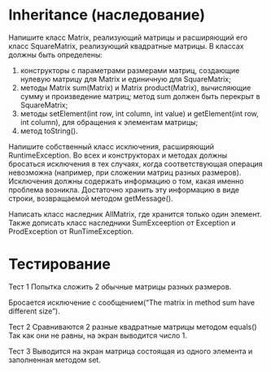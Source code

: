 # Inheritance (наследование)

Напишите класс Matrix, реализующий матрицы и расширяющий его класс SquareMatrix,
реализующий квадратные матрицы. В классах должны быть определены:
1.  конструкторы с параметрами размерами матриц, создающие нулевую матрицу для
Matrix и единичную для SquareMatrix;
2.  методы Matrix sum(Matrix) и Matrix product(Matrix), вычисляющие сумму и
произведение матриц; метод sum должен быть перекрыт в SquareMatrix;
3.  методы setElement(int row, int column, int value) и getElement(int row, int column),
для обращения к элементам матрицы;
4.  метод toString().

Напишите собственный класс исключения, расширяющий RuntimeException. Во всех и
конструкторах и методах должны бросаться исключения в тех случаях, когда
соответствующая операция невозможна (например, при сложении матриц разных
размеров). Исключения должны содержать информацию о том, какая именно проблема
возникла. Достаточно хранить эту информацию в виде строки, возвращаемой методом
getMessage().

Написать класс наследник AllMatrix, где хранится только один элемент. Также дописать
класс наследники SumExceeption от Exception и ProdExсeption от RunTimeException.

# Тестирование

Тест 1
Попытка сложить 2 обычные матрицы разных размеров.
                                             
Бросается исключение с сообщением(“The matrix in method sum have different size”).

Тест 2
Сравниваются 2 разные квадратные матрицы методом equals() 
Так как они не равны, на экран выводится число 1.

Тест 3
Выводится на экран матрица состоящая из одного элемента и заполненная
методом set.
